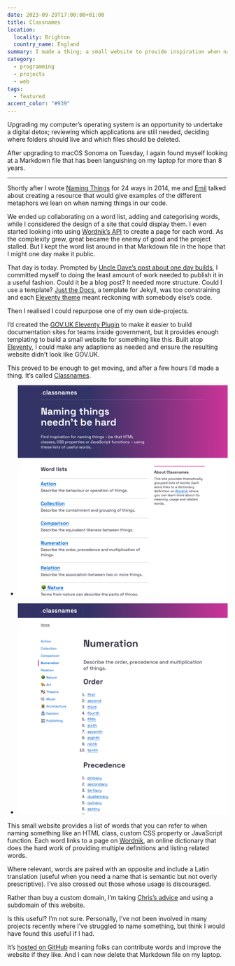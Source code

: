 ```yaml
---
date: 2023-09-29T17:00:00+01:00
title: Classnames
location:
  locality: Brighton
  country_name: England
summary: I made a thing; a small website to provide inspiration when naming things.
category:
  - programming
  - projects
  - web
tags:
  - featured
accent_color: "#939"
---
```


Upgrading my computer’s operating system is an opportunity to undertake a digital detox; reviewing which applications are still needed, deciding where folders should live and which files should be deleted.

After upgrading to macOS Sonoma on Tuesday, I again found myself looking at a Markdown file that has been languishing on my laptop for more than 8 years.

---

Shortly after I wrote [Naming Things][1] for 24 ways in 2014, me and [Emil][2] talked about creating a resource that would give examples of the different metaphors we lean on when naming things in our code.

We ended up collaborating on a word list, adding and categorising words, while I considered the design of a site that could display them. I even started looking into using [Wordnik’s API][3] to create a page for each word. As the complexity grew, great became the enemy of good and the project stalled. But I kept the word list around in that Markdown file in the hope that I might one day make it public.

That day is today. Prompted by [Uncle Dave’s post about one day builds][4], I committed myself to doing the least amount of work needed to publish it in a useful fashion. Could it be a blog post? It needed more structure. Could I use a template? [Just the Docs][5], a template for Jekyll, was too constraining and each [Eleventy theme][6] meant reckoning with somebody else’s code.

Then I realised I could repurpose one of my own side-projects.

I’d created the [GOV.UK Eleventy Plugin][7] to make it easier to build documentation sites for teams inside government, but it provides enough templating to build a small website for something like this. Built atop [Eleventy][8], I could make any adaptions as needed and ensure the resulting website didn’t look like GOV.UK.

This proved to be enough to get moving, and after a few hours I’d made a thing. It’s called [Classnames][9].

- ![Screenshot of the Classnames home page.](/media/2023/272/a1/home.png#screenshot)

- ![Screenshot of a word page on the Classnames website.](/media/2023/272/a1/word.png#screenshot)

This small website provides a list of words that you can refer to when naming something like an HTML class, custom CSS property or JavaScript function. Each word links to a page on [Wordnik][10], an online dictionary that does the hard work of providing multiple definitions and listing related words.

Where relevant, words are paired with an opposite and include a Latin translation (useful when you need a name that is semantic but not overly prescriptive). I’ve also crossed out those whose usage is discouraged.

Rather than buy a custom domain, I’m taking [Chris’s advice][11] and using a subdomain of this website.

Is this useful? I’m not sure. Personally, I’ve not been involved in many projects recently where I’ve struggled to name something, but think I would have found this useful if I had.

It’s [hosted on GitHub][12] meaning folks can contribute words and improve the website if they like. And I can now delete that Markdown file on my laptop.

[1]: https://24ways.org/2014/naming-things/
[2]: https://thatemil.com
[3]: https://developer.wordnik.com
[4]: https://daverupert.com/2023/09/one-day-builds/
[5]: https://just-the-docs.com
[6]: https://www.11tythemes.com
[7]: https://x-govuk.github.io/govuk-eleventy-plugin/
[8]: https://www.11ty.dev
[9]: https://classnames.paulrobertlloyd.com
[10]: https://www.wordnik.com
[11]: https://chriscoyier.net/2023/09/21/use-subdomains/
[12]: https://github.com/paulrobertlloyd/classnames

